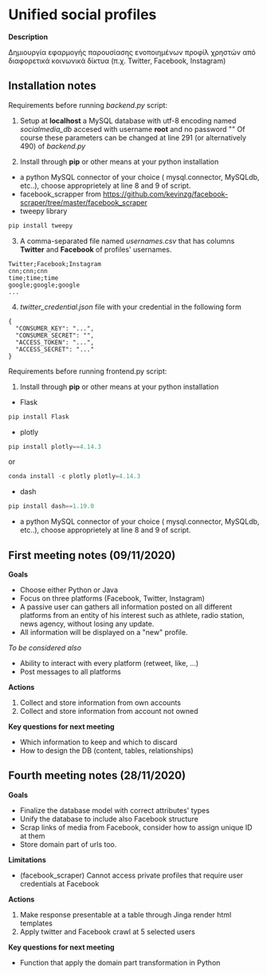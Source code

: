 # Unified social profiles
__Description__

Δηµιουργία εφαρµογής παρουσίασης ενοποιηµένων προφίλ χρηστών από διαφορετικά κοινωνικά δίκτυα (π.χ. Twitter, Facebook, Instagram)

## Installation notes

Requirements before running _backend.py_ script:
1. Setup at **localhost** a MySQL database with utf-8 encoding named _socialmedia_db_ accesed with username **root** and no password ""
Of course these parameters can be changed at line 291 (or alternatively 490) of _backend.py_

2. Install through **pip** or other means at your python installation
* a python MySQL connector of your choice ( mysql.connector, MySQLdb, etc..), choose approprietely at line 8 and  9 of script.
* facebook_scrapper from https://github.com/kevinzg/facebook-scraper/tree/master/facebook_scraper
* tweepy library
```python
pip install tweepy
```
3. A comma-separated file named _usernames.csv_ that has columns **Twitter** and **Facebook** of profiles' usernames.
```
Twitter;Facebook;Instagram
cnn;cnn;cnn
time;time;time
google;google;google
...
```
4. _twitter_credential.json_ file with your credential in the following form
```
{
  "CONSUMER_KEY": "...",
  "CONSUMER_SECRET": "",
  "ACCESS_TOKEN": "...",
  "ACCESS_SECRET": "..."
}
```
Requirements before running frontend.py script:
1. Install through **pip** or other means at your python installation
* Flask
```python
pip install Flask
```
* plotly
```python
pip install plotly==4.14.3
```
or
```python
conda install -c plotly plotly=4.14.3
```
* dash
```python
pip install dash==1.19.0
```
* a python MySQL connector of your choice ( mysql.connector, MySQLdb, etc..), choose approprietely at line 8 and  9 of script.

## First meeting notes (09/11/2020)

**Goals**
* Choose either Python or Java
* Focus on three platforms (Facebook, Twitter, Instagram)
* A passive user can gathers all information posted on all different platforms from an entity of his interest such as athlete, radio station, news agency, without losing any update.
* All information will be displayed on a "new" profile.

_To be considered also_
* Ability to interact with every platform (retweet, like, ...)
* Post messages to all platforms

**Actions**
1. Collect and store information from own accounts
2. Collect and store information from account not owned

**Key questions for next meeting**
* Which information to keep and which to discard
* How to design the DB (content, tables, relationships)

## Fourth meeting notes (28/11/2020)

**Goals**
* Finalize the database model with correct attributes' types
* Unify the database to include also Facebook structure
* Scrap links of media from Facebook, consider how to assign unique ID at them
* Store domain part of urls too.

**Limitations**
* (facebook_scraper) Cannot access private profiles that require user credentials at Facebook

**Actions**
1. Make response presentable at a table through Jinga render html templates
2. Apply twitter and Facebook crawl at 5 selected users

**Key questions for next meeting**
* Function that apply the domain part transformation in Python
